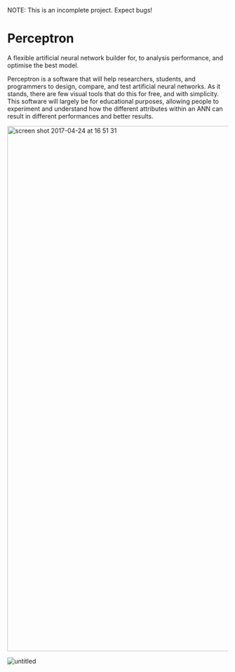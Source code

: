 NOTE: This is an incomplete project. Expect bugs!

# Perceptron
A flexible artificial neural network builder for, to analysis performance, and optimise the best model. 

Perceptron is a software that will help researchers, students, and programmers to
design, compare, and test artificial neural networks. As it stands, there are few visual
tools that do this for free, and with simplicity.
This software will largely be for educational purposes, allowing people to experiment
and understand how the different attributes within an ANN can result in
different performances and better results. 

<img width="1198" alt="screen shot 2017-04-24 at 16 51 31" src="https://cloud.githubusercontent.com/assets/7353547/25346693/3e65913a-2910-11e7-8f58-5904543c2edf.png">


![untitled](https://cloud.githubusercontent.com/assets/7353547/25346609/effb5106-290f-11e7-8426-788a10fd4e2f.png)
